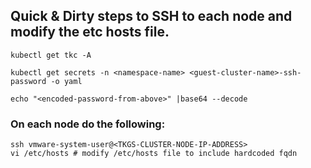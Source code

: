 ## Quick &  Dirty steps to SSH to each node and modify the etc hosts file.    

```
kubectl get tkc -A 
```

```
kubectl get secrets -n <namespace-name> <guest-cluster-name>-ssh-password -o yaml
```

```
echo "<encoded-password-from-above>" |base64 --decode
```

### On each node do the following:

```
ssh vmware-system-user@<TKGS-CLUSTER-NODE-IP-ADDRESS> 
vi /etc/hosts # modify /etc/hosts file to include hardcoded fqdn 
```
